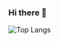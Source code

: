### Hi there 👋

![Top Langs](https://github-readme-stats.vercel.app/api/top-langs/?username=lukas810&hide=TeX&include_all_commits=true)
